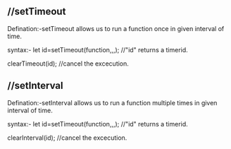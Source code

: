 ## //setTimeout

Defination:-setTimeout allows us to run a function once in given interval of time.

syntax:-
let id=setTimeout(function,<delay>,<arg1>,<arg2>); //"id" returns a timerid.

clearTimeout(id); //cancel the excecution.

## //setInterval

Defination:-setInterval allows us to run a function multiple times in given interval of time.

syntax:-
let id=setTimeout(function,<delay>,<arg1>,<arg2>); //"id" returns a timerid.

clearInterval(id); //cancel the excecution.
